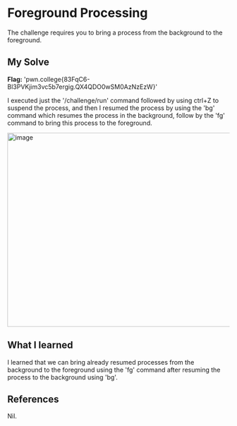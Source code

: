 # Foreground Processing
The challenge requires you to bring a process from the background to the foreground.

## My Solve
**Flag:**  'pwn.college{83FqC6-Bl3PVKjim3vc5b7ergig.QX4QDO0wSM0AzNzEzW}'

I executed just the '/challenge/run' command followed by using ctrl+Z to suspend the process, and then I resumed the process by using the 'bg' command which resumes the process in the background, follow by the 'fg' command to bring this process to the foreground.

<img width="657" height="440" alt="image" src="https://github.com/user-attachments/assets/a97249a7-eaf4-419b-b471-bae04b343c19" />

## What I learned
I learned that we can bring already resumed processes from the background to the foreground using the 'fg' command after resuming the process to the background using 'bg'.

## References
Nil.

